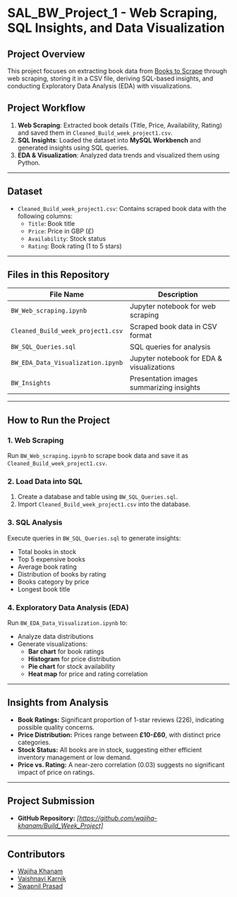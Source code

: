 # **SAL_BW_Project_1 - Web Scraping, SQL Insights, and Data Visualization**
## **Project Overview**
This project focuses on extracting book data from [Books to Scrape](http://books.toscrape.com/) through web scraping, storing it in a CSV file, deriving SQL-based insights, and conducting Exploratory Data Analysis (EDA) with visualizations.
## **Project Workflow**
1. **Web Scraping**: Extracted book details (Title, Price, Availability, Rating) and saved them in `Cleaned_Build_week_project1.csv`.
2. **SQL Insights**: Loaded the dataset into **MySQL Workbench** and generated insights using SQL queries.
3. **EDA & Visualization**: Analyzed data trends and visualized them using Python.
---
## **Dataset**
- `Cleaned_Build_week_project1.csv`: Contains scraped book data with the following columns:
  - `Title`: Book title
  - `Price`: Price in GBP (£)
  - `Availability`: Stock status
  - `Rating`: Book rating (1 to 5 stars)
---
## **Files in this Repository**
| File Name                      | Description |
|---------------------------------|-------------|
| `BW_Web_scraping.ipynb`           | Jupyter notebook for web scraping |
| `Cleaned_Build_week_project1.csv`                    | Scraped book data in CSV format |
| `BW_SQL_Queries.sql`        | SQL queries for analysis |
| `BW_EDA_Data_Visualization.ipynb` | Jupyter notebook for EDA & visualizations |
| `BW_Insights`          | Presentation images summarizing insights |
---
## **How to Run the Project**
### **1. Web Scraping**
Run `BW_Web_scraping.ipynb` to scrape book data and save it as `Cleaned_Build_week_project1.csv`.
### **2. Load Data into SQL**
1. Create a database and table using `BW_SQL_Queries.sql`.
2. Import `Cleaned_Build_week_project1.csv` into the database.
### **3. SQL Analysis**
Execute queries in `BW_SQL_Queries.sql` to generate insights:
- Total books in stock
- Top 5 expensive books
- Average book rating
- Distribution of books by rating
- Books category by price
- Longest book title
### **4. Exploratory Data Analysis (EDA)**
Run `BW_EDA_Data_Visualization.ipynb` to:
- Analyze data distributions
- Generate visualizations:
  - **Bar chart** for book ratings
  - **Histogram** for price distribution
  - **Pie chart** for stock availability
  - **Heat map** for price and rating correlation
---
## **Insights from Analysis**
- **Book Ratings:** Significant proportion of 1-star reviews (226), indicating possible quality concerns.
- **Price Distribution:** Prices range between **£10-£60**, with distinct price categories.
- **Stock Status:** All books are in stock, suggesting either efficient inventory management or low demand.
- **Price vs. Rating:** A near-zero correlation (0.03) suggests no significant impact of price on ratings.
---
## **Project Submission**
- **GitHub Repository:** *[https://github.com/wajiha-khanam/Build_Week_Project]*
---
## Contributors  
- [Wajiha Khanam](https://github.com/wajiha-khanam)  
- [Vaishnavi Karnik](https://github.com/vaishnavikarnik)  
- [Swapnil Prasad](https://github.com/swapnilprasad69)  

